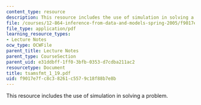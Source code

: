 ```yaml
---
content_type: resource
description: This resource includes the use of simulation in solving a problem.
file: /courses/12-864-inference-from-data-and-models-spring-2005/f9017e7fc8c38261c5579c18f88b7e8b_tsamsfmt_1_19.pdf
file_type: application/pdf
learning_resource_types:
- Lecture Notes
ocw_type: OCWFile
parent_title: Lecture Notes
parent_type: CourseSection
parent_uid: e31ddbff-1ff0-3bfb-0353-d7cdba211ac2
resourcetype: Document
title: tsamsfmt_1_19.pdf
uid: f9017e7f-c8c3-8261-c557-9c18f88b7e8b
---
```

This resource includes the use of simulation in solving a problem.

